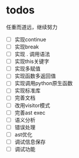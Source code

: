 # todos

任重而道远，继续努力

- [ ] 实现continue
- [ ] 实现break
- [ ] 实现 . 调用语法
- [ ] 实现this关键字
- [ ] 实现多赋值
- [ ] 实现函数多返回值
- [ ] 实现调用python原生函数
- [ ] 实现标准库
- [ ] 完善文档
- [ ] 改用visitor模式
- [ ] 完善ast exec
- [ ] 语义分析
- [ ] 错误处理
- [ ] ast优化
- [ ] 调试信息保存
- [ ] 调试功能
